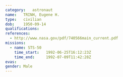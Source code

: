 ```yaml
---
category:	astronaut
name:	TRINH, Eugene H.
type:	civilian
dob:	1950-09-14
qualifications:
references:
  - http://www.nasa.gov/pdf/740566main_current.pdf
missions:
  - name: STS-50
    time_start:   1992-06-25T16:12:23Z
    time_end:     1992-07-09T11:42:28Z
evas:
gender:	Male
---
```


